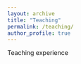 ```yaml
---
layout: archive
title: "Teaching"
permalink: /teaching/
author_profile: true
---
```


Teaching experience



